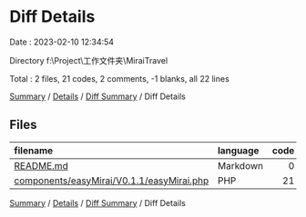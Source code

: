 # Diff Details

Date : 2023-02-10 12:34:54

Directory f:\\Project\\工作文件夹\\MiraiTravel

Total : 2 files,  21 codes, 2 comments, -1 blanks, all 22 lines

[Summary](results.md) / [Details](details.md) / [Diff Summary](diff.md) / Diff Details

## Files
| filename | language | code | comment | blank | total |
| :--- | :--- | ---: | ---: | ---: | ---: |
| [README.md](/README.md) | Markdown | 0 | 1 | -1 | 0 |
| [components/easyMirai/V0.1.1/easyMirai.php](/components/easyMirai/V0.1.1/easyMirai.php) | PHP | 21 | 1 | 0 | 22 |

[Summary](results.md) / [Details](details.md) / [Diff Summary](diff.md) / Diff Details